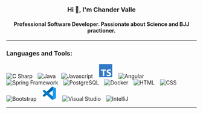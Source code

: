 <h3 align="center">Hi 👋, I'm Chander Valle</h3>
<h4 align="center">Professional Software Developer. Passionate about Science and BJJ practioner.</h4>

<hr />

### Languages and Tools:

<div>
  <img src="https://devicons.github.io/devicon/devicon.git/icons/csharp/csharp-original.svg" alt="C Sharp" width="40" style="padding-right: 10px"/>
  <img src="https://devicons.github.io/devicon/devicon.git/icons/java/java-original-wordmark.svg" alt="Java" width="40" style="padding-right: 10px"/>
  <img src="https://devicons.github.io/devicon/devicon.git/icons/javascript/javascript-original.svg" alt="Javascript" width="40" style="padding-right: 10px"/>
  <img src="https://raw.githubusercontent.com/vscode-icons/vscode-icons/1120bad531c928642d2ee49942be079a9fb0519b/icons/file_type_typescript_official.svg" alt="Typescript" width="40" style="padding-right: 10px"/>
  <img src="https://devicons.github.io/devicon/devicon.git/icons/angularjs/angularjs-original.svg" alt="Angular" width="40" style="padding-right: 10px"/>
  <img src="https://www.vectorlogo.zone/logos/springio/springio-icon.svg" alt="Spring Framework" width="40" style="padding-right: 10px"/>
  <img src="https://devicons.github.io/devicon/devicon.git/icons/postgresql/postgresql-original-wordmark.svg" alt="PostgreSQL" width="40" style="padding-right: 10px"/>
  <img src="https://devicons.github.io/devicon/devicon.git/icons/docker/docker-original-wordmark.svg" alt="Docker" width="40" style="padding-right: 10px"/>
  <img src="https://devicons.github.io/devicon/devicon.git/icons/html5/html5-original-wordmark.svg" alt="HTML" width="40" style="padding-right: 10px"/>
  <img src="https://devicons.github.io/devicon/devicon.git/icons/css3/css3-original-wordmark.svg" alt="CSS" width="40" style="padding-right: 10px"/>
  <img src="https://devicons.github.io/devicon/devicon.git/icons/bootstrap/bootstrap-plain.svg" alt="Bootstrap" width="40" style="padding-right: 10px"/>
  <img src="https://github.com/vscode-icons/vscode-icons/raw/master/icons/file_type_vscode.svg" alt="Visual Studio Code" width="40" style="padding-right: 10px"/>
  <img src="https://devicons.github.io/devicon/devicon.git/icons/visualstudio/visualstudio-plain.svg" alt="Visual Studio" width="40" style="padding-right: 10px"/>
  <img src="https://devicons.github.io/devicon/devicon.git/icons/intellij/intellij-original.svg" alt="IntelliJ" width="40" style="padding-right: 10px"/>
</div>

<hr />
